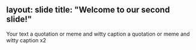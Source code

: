 layout: slide
title: "Welcome to our second slide!"
---
Your text
a quotation or meme and witty caption
a quotation or meme and witty caption x2
